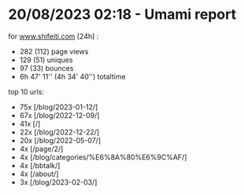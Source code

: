 # 20/08/2023 02:18 - Umami report
for www.shifeiti.com [24h] :

 - 282 (112) page views
 - 129 (51) uniques
 - 97 (33) bounces
 - 6h 47' 11'' (4h 34' 40'') totaltime


top 10 urls:
 - 75x [/blog/2023-01-12/]
 - 67x [/blog/2022-12-09/]
 - 41x [/]
 - 22x [/blog/2022-12-22/]
 - 20x [/blog/2022-05-07/]
 - 4x [/page/2/]
 - 4x [/blog/categories/%E6%8A%80%E6%9C%AF/]
 - 4x [/bbtalk/]
 - 4x [/about/]
 - 3x [/blog/2023-02-03/]


